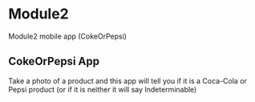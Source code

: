 # Module2
Module2 mobile app (CokeOrPepsi)

## CokeOrPepsi App

Take a photo of a product and this app will tell you if it is a Coca-Cola or Pepsi product 
(or if it is neither it will say Indeterminable)
